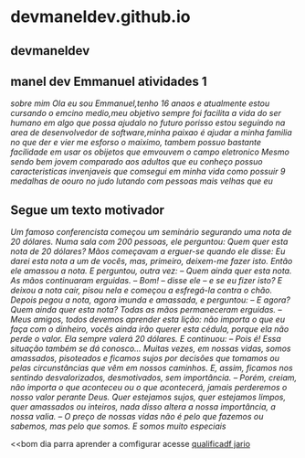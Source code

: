 # devmaneldev.github.io
## devmaneldev ##
## manel dev Emmanuel atividades 1 ##
*sobre mim*
*Ola eu sou Emmanuel,tenho 16 anaos e atualmente estou cursando o emcino medio,meu objetivo sempre foi facilita a vida do ser humano em algo que possa ajudalo no futuro porisso estou seguindo na area de desenvolvedor de software,minha paixao é ajudar a minha familia no que der e vier me esforso o maiximo, tambem possuo bastante facilidade em usar os obijetos que emvouvem o campo eletronico Mesmo sendo bem jovem comparado aos adultos que eu conheço possuo caracteristicas invenjaveis que comsegui em minha vida como possuir 9 medalhas de oouro no judo lutando com pessoas mais velhas que eu*
## Segue um texto motivador ##
*Um famoso conferencista começou um seminário segurando uma nota de 20 dólares. Numa sala com 200 pessoas, ele perguntou: Quem quer esta nota de 20 dólares? Mãos começavam a erguer-se quando ele disse: Eu darei esta nota a um de vocês, mas, primeiro, deixem-me fazer isto. Então ele amassou a nota. E perguntou, outra vez: – Quem ainda quer esta nota. As mãos continuaram erguidas. – Bom! – disse ele – e se eu fizer isto? E deixou a nota cair, pisou nela e começou a esfregá-la contra o chão. Depois pegou a nota, agora imunda e amassada, e perguntou: – E agora? Quem ainda quer esta nota? Todas as mãos permaneceram erguidas. – Meus amigos, todos devemos aprender esta lição: não importa o que eu faça com o dinheiro, vocês ainda irão querer esta cédula, porque ela não perde o valor. Ela sempre valerá 20 dólares. E continuou: – Pois é! Essa situação também se dá conosco… Muitas vezes, em nossas vidas, somos amassados, pisoteados e ficamos sujos por decisões que tomamos ou pelas circunstâncias que vêm em nossos caminhos. E, assim, ficamos nos sentindo desvalorizados, desmotivados, sem importância. – Porém, creiam, não importa o que aconteceu ou o que acontecerá, jamais perderemos o nosso valor perante Deus. Quer estejamos sujos, quer estejamos limpos, quer amassados ou inteiros, nada disso altera a nossa importância, a nossa valia. – O preço de nossas vidas não é pelo que fazemos ou sabemos, mas pelo que somos. E somos muito especiais*

<<bom dia
parra aprender a comfigurar acesse [qualificadf jario](https://dev.sheet.pt)
